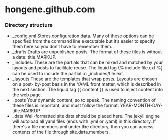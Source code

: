 hongene.github.com
=================

### Directory structure ###
* _config.yml
    Stores configuration data. Many of these options can be specified from the command line executable but it’s easier to specify them here so you don’t have to remember them.
* _drafts
    Drafts are unpublished posts. The format of these files is without a date: title.MARKUP. 
* _includes:
    These are the partials that can be mixed and matched by your layouts and posts to facilitate reuse. The liquid tag  {% include file.ext %} can be used to include the partial in  _includes/file.ext
* _layouts
    These are the templates that wrap posts. Layouts are chosen on a post- by-post basis in the YAML front matter, which is described in the next section. The liquid tag  {{ content }} is used to inject content into the web page.
* _posts
    Your dynamic content, so to speak. The naming convention of these files is important, and must follow the format: YEAR-MONTH-DAY-title.MARKUP
* _data
    Well-formatted site data should be placed here. The jekyll engine will autoload all yaml files (ends with .yml or .yaml) in this directory. If there's a file members.yml under the directory, then you can access contents of the file through site.data.members.
